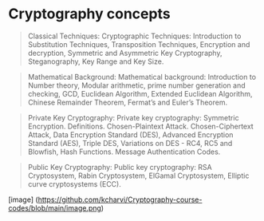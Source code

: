 # Cryptography concepts

> Classical Techniques: Cryptographic Techniques: Introduction to Substitution Techniques, Transposition Techniques, Encryption and decryption, Symmetric and Asymmetric Key Cryptography, Steganography, Key Range and Key Size.

> Mathematical Background: Mathematical background: Introduction to Number theory, Modular arithmetic, prime number generation and checking, GCD, Euclidean Algorithm, Extended Euclidean Algorithm, Chinese Remainder Theorem, Fermat’s and Euler’s Theorem.

> Private Key Cryptography: Private key cryptography: Symmetric Encryption. Definitions. Chosen-Plaintext Attack. Chosen-Ciphertext Attack, Data Encryption Standard (DES), Advanced Encryption Standard (AES), Triple DES, Variations on DES - RC4, RC5 and Blowfish, Hash Functions. Message Authentication Codes.

> Public Key Cryptography: Public key cryptography: RSA Cryptosystem, Rabin Cryptosystem, ElGamal Cryptosystem, Elliptic curve cryptosystems (ECC).

[image] (https://github.com/kcharvi/Cryptography-course-codes/blob/main/image.png)